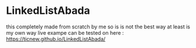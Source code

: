 # LinkedListAbada
this completely made from scratch by me so is is not the best way at least is my own way
live exampe can be tested on here :  https://ticnew.github.io/LinkedListAbada/
